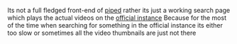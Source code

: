 Its not a full fledged front-end of [piped](https://github.com/TeamPiped/Piped) rather its just a working search page which plays the actual videos on the [official instance](https://piped.video/feed)
Because for the most of the time when searching for something in the official instance its either too slow or sometimes all the video thumbnails are just not there
